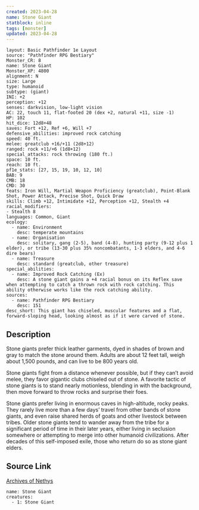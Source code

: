 ```yaml
---
created: 2023-04-28
name: Stone Giant
statblock: inline
tags: [monster]
updated: 2023-04-28
---
```

```statblock
layout: Basic Pathfinder 1e Layout
source: "Pathfinder RPG Bestiary"
Monster_CR: 8
name: Stone Giant
Monster_XP: 4800
alignment: N
size: Large
type: humanoid
subtype: (giant)
INI: +2
perception: +12
senses: darkvision, low-light vision
AC: 22, touch 11, flat-footed 20 (dex +2, natural +11, size -1)
HP: 102
hit_dice: 12d8+48
saves: Fort +12, Ref +6, Will +7
defensive_abilities: improved rock catching
speed: 40 ft.
melee: greatclub +16/+11 (2d8+12)
ranged: rock +11/+6 (1d8+12)
special_attacks: rock throwing (180 ft.)
space: 10 ft.
reach: 10 ft.
pf1e_stats: [27, 15, 19, 10, 12, 10]
BAB: 9
CMB: 18
CMD: 30
feats: Iron Will, Martial Weapon Proficiency (greatclub), Point-Blank Shot, Power Attack, Precise Shot, Quick Draw
skills: Climb +12, Intimidate +12, Perception +12, Stealth +4
racial_modifiers:
- Stealth 8
languages: Common, Giant
ecology:
  - name: Environment
    desc: temperate mountains
  - name: Organisation
    desc: solitary, gang (2-5), band (4-8), hunting party (9-12 plus 1 elder), or tribe (13-30 plus 35% noncombatants, 1-3 elders, and 4-6 dire bears)
  - name: Treasure
    desc: standard (greatclub, other treasure)
special_abilities:
  - name: Improved Rock Catching (Ex)
    desc: A stone giant gains a +4 racial bonus on its Reflex save when attempting to catch a thrown rock with rock catching. This ability otherwise works like the rock catching ability.
sources:
  - name: Pathfinder RPG Bestiary
    desc: 151
desc_short: This giant has chiseled, muscular features and a flat, forward-sloping head, looking almost as if it were carved of stone.
```
## Description
Stone giants prefer thick leather garments, dyed in shades of brown and gray to match the stone around them. Adults are about 12 feet tall, weigh about 1,500 pounds, and can live to be 800 years old.

Stone giants fight from a distance whenever possible, but if they can’t avoid melee, they favor gigantic clubs chiseled out of stone. A favorite tactic of stone giants is to stand nearly motionless, blending in with the background, then move forward to throw rocks and surprise their foes.

Stone giants prefer living in enormous caves in high-altitude, rocky peaks. They rarely live more than a few days’ travel from other bands of stone giants, and even raise shared herds of goats and other livestock between tribes. Older stone giants tend to wander away from the tribe for a significant period of time in their later years, either living in seclusion somewhere or attempting to merge into other humanoid civilizations. After decades of this self-imposed exile, those who return do so as stone giant elders.
## Source Link
[Archives of Nethys](https://aonprd.com/MonsterDisplay.aspx?ItemName=Stone%20Giant)
```encounter-table
name: Stone Giant
creatures:
  - 1: Stone Giant
```
